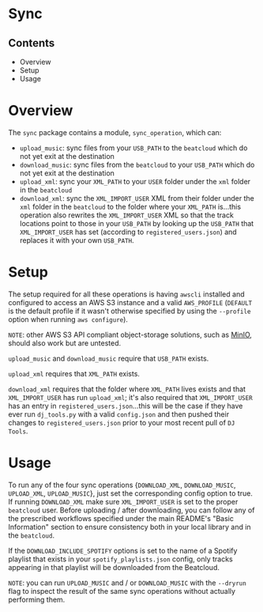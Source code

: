 # Sync

## Contents
* Overview
* Setup
* Usage

# Overview
The `sync` package contains a module, `sync_operation`, which can:
* `upload_music`: sync files from your `USB_PATH` to the `beatcloud` which do not yet exit at the destination
* `download_music`: sync files from the `beatcloud` to your `USB_PATH` which do not yet exit at the destination
* `upload_xml`: sync your `XML_PATH` to your `USER` folder under the `xml` folder in the `beatcloud`
* `download_xml`: sync the `XML_IMPORT_USER` XML from their folder under the `xml` folder in the `beatcloud` to the folder where your `XML_PATH` is...this operation also rewrites the `XML_IMPORT_USER` XML so that the track locations point to those in your `USB_PATH` by looking up the `USB_PATH` that `XML_IMPORT_USER` has set (according to `registered_users.json`) and replaces it with your own `USB_PATH`.


# Setup
The setup required for all these operations is having `awscli` installed and configured to access an AWS S3 instance and a valid `AWS_PROFILE` (`DEFAULT` is the default profile if it wasn't otherwise specified by using the `--profile` option when running `aws configure`).

`NOTE`: other AWS S3 API compliant object-storage solutions, such as [MinIO](https://min.io/), should also work but are untested.

`upload_music` and `download_music` require that `USB_PATH` exists.

`upload_xml` requires that `XML_PATH` exists.

`download_xml` requires that the folder where `XML_PATH` lives exists and that `XML_IMPORT_USER` has run `upload_xml`; it's also required that `XML_IMPORT_USER` has an entry in `registered_users.json`...this will be the case if they have ever run `dj_tools.py` with a valid `config.json` and then pushed their changes to `registered_users.json` prior to your most recent pull of `DJ Tools`.

# Usage
To run any of the four sync operations {`DOWNLOAD_XML`, `DOWNLOAD_MUSIC`, `UPLOAD_XML`, `UPLOAD_MUSIC`}, just set the corresponding config option to true. If running `DOWNLOAD_XML` make sure `XML_IMPORT_USER` is set to the proper `beatcloud` user. Before uploading / after downloading, you can follow any of the prescribed workflows specified under the main README's "Basic Information" section to ensure consistency both in your local library and in the `beatcloud`.

If the `DOWNLOAD_INCLUDE_SPOTIFY` options is set to the name of a Spotify playlist that exists in your `spotify_playlists.json` config, only tracks appearing in that playlist will be downloaded from the Beatcloud.

`NOTE`: you can run `UPLOAD_MUSIC` and / or `DOWNLOAD_MUSIC` with the `--dryrun` flag to inspect the result of the same sync operations without actually performing them.
